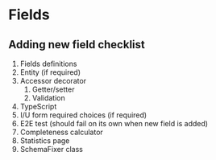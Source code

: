 # Fields

## Adding new field checklist

1. Fields definitions
2. Entity (if required)
3. Accessor decorator
   1. Getter/setter
   2. Validation
4. TypeScript
5. I/U form required choices (if required)
6. E2E test (should fail on its own when new field is added)
7. Completeness calculator
8. Statistics page
9. SchemaFixer class
